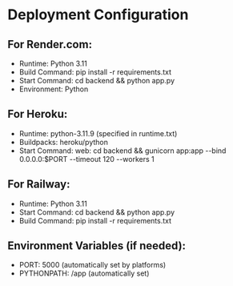 # Deployment Configuration

## For Render.com:
- Runtime: Python 3.11
- Build Command: pip install -r requirements.txt
- Start Command: cd backend && python app.py
- Environment: Python

## For Heroku:
- Runtime: python-3.11.9 (specified in runtime.txt)
- Buildpacks: heroku/python
- Start Command: web: cd backend && gunicorn app:app --bind 0.0.0.0:$PORT --timeout 120 --workers 1

## For Railway:
- Runtime: Python 3.11
- Start Command: cd backend && python app.py
- Build Command: pip install -r requirements.txt

## Environment Variables (if needed):
- PORT: 5000 (automatically set by platforms)
- PYTHONPATH: /app (automatically set)
